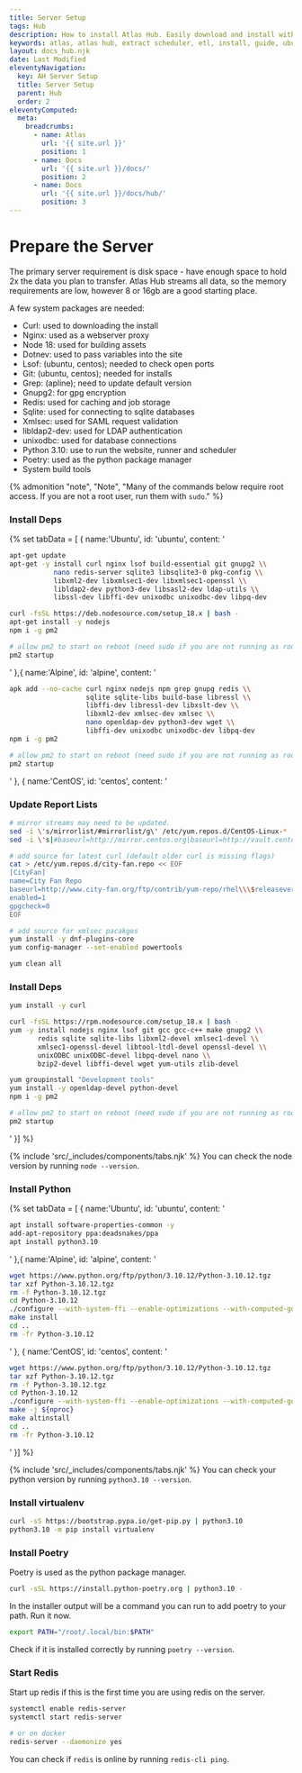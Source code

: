 ```yaml
---
title: Server Setup
tags: Hub
description: How to install Atlas Hub. Easily download and install with our ppa through apt!
keywords: atlas, atlas hub, extract scheduler, etl, install, guide, ubuntu server
layout: docs_hub.njk
date: Last Modified
eleventyNavigation:
  key: AH Server Setup
  title: Server Setup
  parent: Hub
  order: 2
eleventyComputed:
  meta:
    breadcrumbs:
      - name: Atlas
        url: '{{ site.url }}'
        position: 1
      - name: Docs
        url: '{{ site.url }}/docs/'
        position: 2
      - name: Docs
        url: '{{ site.url }}/docs/hub/'
        position: 3
---
```


# Prepare the Server

The primary server requirement is disk space - have enough space to hold 2x the data you plan to transfer. Atlas Hub streams all data, so the memory requirements are low, however 8 or 16gb are a good starting place.

A few system packages are needed:

- Curl: used to downloading the install
- Nginx: used as a webserver proxy
- Node 18: used for building assets
- Dotnev: used to pass variables into the site
- Lsof: (ubuntu, centos); needed to check open ports
- Git: (ubuntu, centos); needed for installs
- Grep: (apline); need to update default version
- Gnupg2: for gpg encryption
- Redis: used for caching and job storage
- Sqlite: used for connecting to sqlite databases
- Xmlsec: used for SAML request validation
- libldap2-dev: used for LDAP authentication
- unixodbc: used for database connections
- Python 3.10: use to run the website, runner and scheduler
- Poetry: used as the python package manager
- System build tools

{% admonition
   "note",
   "Note",
   "Many of the commands below require root access. If you are not a root user, run them with `sudo`."
%}

### Install Deps

{% set tabData = [
{
name:'Ubuntu',
id: 'ubuntu',
content: '

```bash
apt-get update
apt-get -y install curl nginx lsof build-essential git gnupg2 \\
           nano redis-server sqlite3 libsqlite3-0 pkg-config \\
           libxml2-dev libxmlsec1-dev libxmlsec1-openssl \\
           libldap2-dev python3-dev libsasl2-dev ldap-utils \\
           libssl-dev libffi-dev unixodbc unixodbc-dev libpq-dev

curl -fsSL https://deb.nodesource.com/setup_18.x | bash -
apt-get install -y nodejs
npm i -g pm2

# allow pm2 to start on reboot (need sudo if you are not running as root)
pm2 startup
```

'
},{
name:'Alpine',
id: 'alpine',
content: '

```bash
apk add --no-cache curl nginx nodejs npm grep gnupg redis \\
                   sqlite sqlite-libs build-base libressl \\
                   libffi-dev libressl-dev libxslt-dev \\
                   libxml2-dev xmlsec-dev xmlsec \\
                   nano openldap-dev python3-dev wget \\
                   libffi-dev unixodbc unixodbc-dev libpq-dev
npm i -g pm2

# allow pm2 to start on reboot (need sudo if you are not running as root)
pm2 startup
```

'
},
{
name:'CentOS',
id: 'centos',
content: '

### Update Report Lists

```bash
# mirror streams may need to be updated.
sed -i \'s/mirrorlist/#mirrorlist/g\' /etc/yum.repos.d/CentOS-Linux-*
sed -i \'s|#baseurl=http://mirror.centos.org|baseurl=http://vault.centos.org|g\' /etc/yum.repos.d/CentOS-Linux-*

# add source for latest curl (default older curl is missing flags)
cat > /etc/yum.repos.d/city-fan.repo << EOF
[CityFan]
name=City Fan Repo
baseurl=http://www.city-fan.org/ftp/contrib/yum-repo/rhel\\\$releasever/\\\$basearch/
enabled=1
gpgcheck=0
EOF

# add source for xmlsec pacakges
yum install -y dnf-plugins-core
yum config-manager --set-enabled powertools

yum clean all
```

### Install Deps

```bash
yum install -y curl

curl -fsSL https://rpm.nodesource.com/setup_18.x | bash -
yum -y install nodejs nginx lsof git gcc gcc-c++ make gnupg2 \\
       redis sqlite sqlite-libs libxml2-devel xmlsec1-devel \\
       xmlsec1-openssl-devel libtool-ltdl-devel openssl-devel \\
       unixODBC unixODBC-devel libpq-devel nano \\
       bzip2-devel libffi-devel wget yum-utils zlib-devel

yum groupinstall "Development tools"
yum install -y openldap-devel python-devel
npm i -g pm2

# allow pm2 to start on reboot (need sudo if you are not running as root)
pm2 startup
```

'
}] %}

{% include 'src/\_includes/components/tabs.njk' %}
You can check the node version by running `node --version`.

### Install Python

{% set tabData = [
{
name:'Ubuntu',
id: 'ubuntu',
content: '

```bash
apt install software-properties-common -y
add-apt-repository ppa:deadsnakes/ppa
apt install python3.10
```

'
},{
name:'Alpine',
id: 'alpine',
content: '

```bash
wget https://www.python.org/ftp/python/3.10.12/Python-3.10.12.tgz
tar xzf Python-3.10.12.tgz
rm -f Python-3.10.12.tgz
cd Python-3.10.12
./configure --with-system-ffi --enable-optimizations --with-computed-gotos --enable-loadable-sqlite-extensions
make install
cd ..
rm -fr Python-3.10.12
```

'
},
{
name:'CentOS',
id: 'centos',
content: '

```bash
wget https://www.python.org/ftp/python/3.10.12/Python-3.10.12.tgz
tar xzf Python-3.10.12.tgz
rm -f Python-3.10.12.tgz
cd Python-3.10.12
./configure --with-system-ffi --enable-optimizations --with-computed-gotos --enable-loadable-sqlite-extensions
make -j ${nproc}
make altinstall
cd ..
rm -fr Python-3.10.12
```

'
}] %}

{% include 'src/\_includes/components/tabs.njk' %}
You can check your python version by running `python3.10 --version`.

### Install virtualenv

```bash
curl -sS https://bootstrap.pypa.io/get-pip.py | python3.10
python3.10 -m pip install virtualenv
```

### Install Poetry

Poetry is used as the python package manager.

```bash
curl -sSL https://install.python-poetry.org | python3.10 -
```

In the installer output will be a command you can run to add poetry to your path. Run it now.

```bash
export PATH="/root/.local/bin:$PATH"
```

Check if it is installed correctly by running `poetry --version`.

### Start Redis

Start up redis if this is the first time you are using redis on the server.

```bash
systemctl enable redis-server
systemctl start redis-server

# or on docker
redis-server --daemonize yes
```

You can check if `redis` is online by running `redis-cli ping`.
